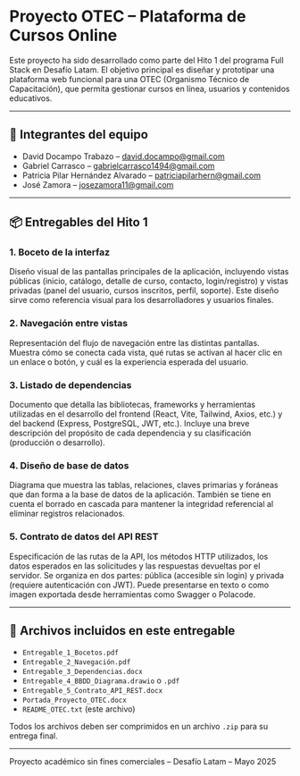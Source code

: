 # Proyecto OTEC – Plataforma de Cursos Online

Este proyecto ha sido desarrollado como parte del Hito 1 del programa Full Stack en Desafío Latam. El objetivo principal es diseñar y prototipar una plataforma web funcional para una OTEC (Organismo Técnico de Capacitación), que permita gestionar cursos en línea, usuarios y contenidos educativos.

---

## 👥 Integrantes del equipo

- David Docampo Trabazo – david.docampo@gmail.com
- Gabriel Carrasco – gabrielcarrasco1494@gmail.com
- Patricia Pilar Hernández Alvarado – patriciapilarhern@gmail.com
- José Zamora – josezamora11@gmail.com

---

## 📦 Entregables del Hito 1

### 1. Boceto de la interfaz

Diseño visual de las pantallas principales de la aplicación, incluyendo vistas públicas (inicio, catálogo, detalle de curso, contacto, login/registro) y vistas privadas (panel del usuario, cursos inscritos, perfil, soporte). Este diseño sirve como referencia visual para los desarrolladores y usuarios finales.

### 2. Navegación entre vistas

Representación del flujo de navegación entre las distintas pantallas. Muestra cómo se conecta cada vista, qué rutas se activan al hacer clic en un enlace o botón, y cuál es la experiencia esperada del usuario.

### 3. Listado de dependencias

Documento que detalla las bibliotecas, frameworks y herramientas utilizadas en el desarrollo del frontend (React, Vite, Tailwind, Axios, etc.) y del backend (Express, PostgreSQL, JWT, etc.). Incluye una breve descripción del propósito de cada dependencia y su clasificación (producción o desarrollo).

### 4. Diseño de base de datos

Diagrama que muestra las tablas, relaciones, claves primarias y foráneas que dan forma a la base de datos de la aplicación. También se tiene en cuenta el borrado en cascada para mantener la integridad referencial al eliminar registros relacionados.

### 5. Contrato de datos del API REST

Especificación de las rutas de la API, los métodos HTTP utilizados, los datos esperados en las solicitudes y las respuestas devueltas por el servidor. Se organiza en dos partes: pública (accesible sin login) y privada (requiere autenticación con JWT). Puede presentarse en texto o como imagen exportada desde herramientas como Swagger o Polacode.

---

## 📁 Archivos incluidos en este entregable

- `Entregable_1_Bocetos.pdf`
- `Entregable_2_Navegación.pdf`
- `Entregable_3_Dependencias.docx`
- `Entregable_4_BBDD_Diagrama.drawio` o `.pdf`
- `Entregable_5_Contrato_API_REST.docx`
- `Portada_Proyecto_OTEC.docx`
- `README_OTEC.txt` (este archivo)

Todos los archivos deben ser comprimidos en un archivo `.zip` para su entrega final.

---

Proyecto académico sin fines comerciales – Desafío Latam – Mayo 2025

